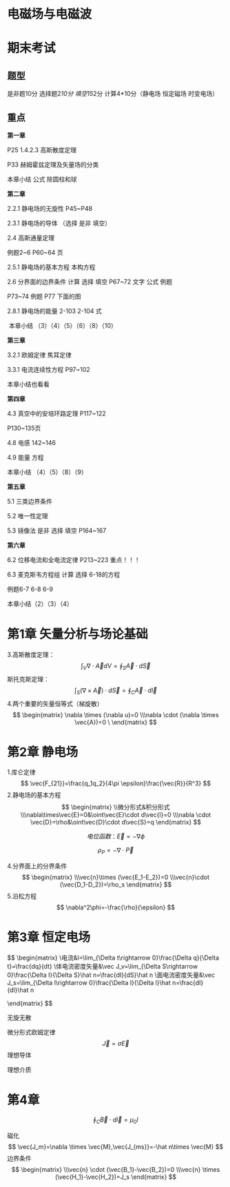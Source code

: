 # 电磁场与电磁波

# 期末考试

## 题型

是非题10分 选择题2*10分 填空15*2分 计算4*10分（静电场 恒定磁场 时变电场）

## 重点

**第一章**

P25  1.4.2.3 高斯散度定理

P33  赫姆霍兹定理及矢量场的分类

本章小结 公式 除圆柱和球

**第二章**

2.2.1  静电场的无旋性 P45~P48

2.3.1  静电场的导体 （选择 是非 填空）

2.4   高斯通量定理

例题2~6 P60~64 页

2.5.1  静电场的基本方程 本构方程

2.6   分界面的边界条件 计算 选择 填空 P67~72 文字 公式 例题

P73~74 例题 P77 下面的图

2.8.1  静电场的能量 2-103 2-104 式

​    本章小结 （3）（4）（5）（6）（8）（10）

**第三章**

3.2.1  欧姆定律 焦耳定律

3.3.1  电流连续性方程 P97~102

   本章小结也看看

**第四章**

4.3  真空中的安培环路定理 P117~122

   P130~135页

4.8  电感 142~146     

4.9  能量 方程

   本章小结 （4）（5）（8）（9）

**第五章**

5.1  三类边界条件  

5.2  唯一性定理

5.3  镜像法 是非 选择 填空 P164~167

**第六章**

6.2  位移电流和全电流定律 P213~223 重点！！！

6.3  麦克斯韦方程组 计算 选择 6-18的方程

   例题6-7 6-8 6-9

   本章小结（2）（3）（4）

 

# 第1章 矢量分析与场论基础

3.高斯散度定理：
$$
\int_V \nabla \cdot \vec{A}dV=\oint_S\vec{A}\cdot d\vec{S}
$$
斯托克斯定理：
$$
\int_S(\nabla\times\vec{A})\cdot d\vec{S}=\oint_C\vec{A}\cdot d\vec{l}
$$
4.两个重要的矢量恒等式（梯旋散）
$$
\begin{matrix}
 \nabla \times (\nabla u)=0
 \\\nabla \cdot (\nabla \times \vec{A})=0
 \
\end{matrix}
$$

# 第2章 静电场

1.库仑定律
$$
\vec{F_{21}}=\frac{q_1q_2}{4\pi \epsilon}\frac{\vec{R}}{R^3}
$$
2.静电场的基本方程
$$
\begin{matrix}
\\微分形式&积分形式
 \\\nabla\times\vec{E}=0&\oint\vec{E}\cdot d\vec{l}=0
 \\\nabla \cdot \vec{D}=\rho&\oint\vec{D}\cdot d\vec{S}=q
\end{matrix}
$$

$$
电位函数：\vec{E}=-\nabla\phi
$$

$$
\rho_P=-\nabla\cdot \vec{P}
$$

4.分界面上的分界条件
$$
\begin{matrix}
\\\vec{n}\times (\vec{E_1-E_2})=0
\\\vec{n}\cdot (\vec{D_1-D_2})=\rho_s
\end{matrix}
$$
5.泊松方程
$$
\nabla^2\phi=-\frac{\rho}{\epsilon}
$$

# 第3章 恒定电场

$$
\begin{matrix}
\\电流&I=\lim_{\Delta t\rightarrow 0}\frac{\Delta q}{\Delta t}=\frac{dq}{dt}
\\体电流密度矢量&\vec J_v=\lim_{\Delta S\rightarrow 0}\frac{\Delta I}{\Delta S}\hat n=\frac{dI}{dS}\hat n
\\面电流密度矢量&\vec J_s=\lim_{\Delta l\rightarrow 0}\frac{\Delta I}{\Delta l}\hat n=\frac{dI}{dl}\hat n

\end{matrix}
$$

无旋无散



微分形式欧姆定律
$$
\vec{J}=\sigma\vec{E}
$$
理想导体

理想介质

# 第4章

$$
\oint_C \vec{B}\cdot d\vec{l}=\mu_0 I
$$

磁化
$$
\vec{J_m}=\nabla \times \vec{M},\vec{J_{ms}}=-\hat n\times \vec{M}
$$
边界条件
$$
\begin{matrix}
\\\vec{n} \cdot (\vec{B_1}-\vec{B_2})=0
\\\vec{n} \times (\vec{H_1}-\vec{H_2})=J_s
\end{matrix}
$$
